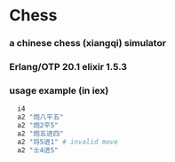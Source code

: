 # Chess

### a chinese chess (xiangqi) simulator

### Erlang/OTP 20.1 elixir 1.5.3

### usage example (in iex)

```elixir
  i4
  a2 "炮八平五"
  a2 "炮2平5"
  a2 "炮五进四"
  a2 "将5进1" # invalid move
  a2 "士4进5"
```

